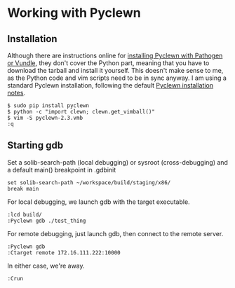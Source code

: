Working with Pyclewn
====================

Installation
------------

Although there are instructions online for [installing Pyclewn with Pathogen or Vundle][frontend],
they don't cover the Python part, meaning that you have to download the tarball and install it yourself.
This doesn't make sense to me, as the Python code and vim scripts need to be in sync anyway.
I am using a standard Pyclewn installation, following the default [Pyclewn installation notes][installation].

    $ sudo pip install pyclewn
    $ python -c "import clewn; clewn.get_vimball()"
    $ vim -S pyclewn-2.3.vmb
    :q

[frontend]: http://stackoverflow.com/questions/6695410/gdb-front-end-to-use-with-vim/8324543#8324543
[installation]: http://pyclewn.sourceforge.net/install.html


Starting gdb
------------

Set a solib-search-path (local debugging) or sysroot (cross-debugging) and a default main() breakpoint in .gdbinit

    set solib-search-path ~/workspace/build/staging/x86/
    break main

For local debugging, we launch gdb with the target executable.

    :lcd build/
    :Pyclewn gdb ./test_thing

For remote debugging, just launch gdb, then connect to the remote server.

    :Pyclewn gdb
    :Ctarget remote 172.16.111.222:10000

In either case, we're away.

    :Crun
